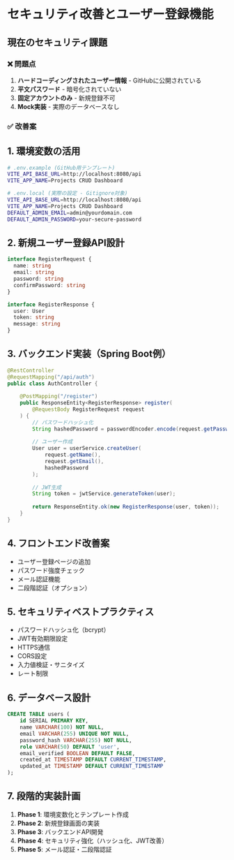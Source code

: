# セキュリティ改善とユーザー登録機能

## 現在のセキュリティ課題

### ❌ 問題点
1. **ハードコーディングされたユーザー情報** - GitHubに公開されている
2. **平文パスワード** - 暗号化されていない
3. **固定アカウントのみ** - 新規登録不可
4. **Mock実装** - 実際のデータベースなし

### ✅ 改善案

## 1. 環境変数の活用
```bash
# .env.example (GitHub用テンプレート)
VITE_API_BASE_URL=http://localhost:8080/api
VITE_APP_NAME=Projects CRUD Dashboard

# .env.local (実際の設定 - Gitignore対象)
VITE_API_BASE_URL=http://localhost:8080/api
VITE_APP_NAME=Projects CRUD Dashboard
DEFAULT_ADMIN_EMAIL=admin@yourdomain.com
DEFAULT_ADMIN_PASSWORD=your-secure-password
```

## 2. 新規ユーザー登録API設計
```typescript
interface RegisterRequest {
  name: string
  email: string
  password: string
  confirmPassword: string
}

interface RegisterResponse {
  user: User
  token: string
  message: string
}
```

## 3. バックエンド実装（Spring Boot例）
```java
@RestController
@RequestMapping("/api/auth")
public class AuthController {
    
    @PostMapping("/register")
    public ResponseEntity<RegisterResponse> register(
        @RequestBody RegisterRequest request
    ) {
        // パスワードハッシュ化
        String hashedPassword = passwordEncoder.encode(request.getPassword());
        
        // ユーザー作成
        User user = userService.createUser(
            request.getName(),
            request.getEmail(),
            hashedPassword
        );
        
        // JWT生成
        String token = jwtService.generateToken(user);
        
        return ResponseEntity.ok(new RegisterResponse(user, token));
    }
}
```

## 4. フロントエンド改善案
- ユーザー登録ページの追加
- パスワード強度チェック
- メール認証機能
- 二段階認証（オプション）

## 5. セキュリティベストプラクティス
- パスワードハッシュ化（bcrypt）
- JWT有効期限設定
- HTTPS通信
- CORS設定
- 入力値検証・サニタイズ
- レート制限

## 6. データベース設計
```sql
CREATE TABLE users (
    id SERIAL PRIMARY KEY,
    name VARCHAR(100) NOT NULL,
    email VARCHAR(255) UNIQUE NOT NULL,
    password_hash VARCHAR(255) NOT NULL,
    role VARCHAR(50) DEFAULT 'user',
    email_verified BOOLEAN DEFAULT FALSE,
    created_at TIMESTAMP DEFAULT CURRENT_TIMESTAMP,
    updated_at TIMESTAMP DEFAULT CURRENT_TIMESTAMP
);
```

## 7. 段階的実装計画
1. **Phase 1**: 環境変数化とテンプレート作成
2. **Phase 2**: 新規登録画面の実装
3. **Phase 3**: バックエンドAPI開発
4. **Phase 4**: セキュリティ強化（ハッシュ化、JWT改善）
5. **Phase 5**: メール認証・二段階認証
